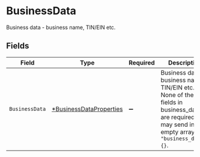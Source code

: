 # BusinessData

Business data - business name, TIN/EIN etc.



## Fields

| Field                                                                                                                                                 | Type                                                                                                                                                  | Required                                                                                                                                              | Description                                                                                                                                           |
| ----------------------------------------------------------------------------------------------------------------------------------------------------- | ----------------------------------------------------------------------------------------------------------------------------------------------------- | ----------------------------------------------------------------------------------------------------------------------------------------------------- | ----------------------------------------------------------------------------------------------------------------------------------------------------- |
| `BusinessData`                                                                                                                                        | [*BusinessDataProperties](../../models/shared/businessdataproperties.md)                                                                              | :heavy_minus_sign:                                                                                                                                    | Business data - business name, TIN/EIN etc. None of the fields in business_data are required. You may send in an empty array: `"business_data": {}`.<br/> |